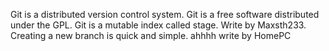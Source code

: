 Git is a distributed version control system.
Git is a free software distributed under the GPL.
Git is a mutable index called stage.
Write by Maxsth233.
Creating a new branch is quick and simple.
ahhhh
write by HomePC
